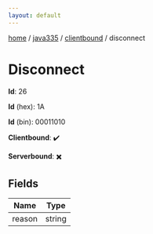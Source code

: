 ```yaml
---
layout: default
---
```


[home](/)  /  [java335](/protocol/java335)  /  [clientbound](/protocol/java335/clientbound)  /  disconnect

# Disconnect

**Id**: 26

**Id** (hex): 1A

**Id** (bin): 00011010

**Clientbound**: ✔️

**Serverbound**: ✖️

## Fields

Name | Type
---|---
reason | string
